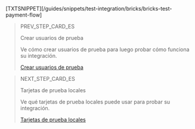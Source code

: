 [TXTSNIPPET][/guides/snippets/test-integration/bricks/bricks-test-payment-flow] 

> PREV_STEP_CARD_ES
>
> Crear usuarios de prueba
>
> Ve cómo crear usuarios de prueba para luego probar cómo funciona su integración.
>
> [Crear usuarios de prueba](/developers/es/docs/checkout-bricks/card-payment-brick/integration-test/create-test-users)

> NEXT_STEP_CARD_ES
>
> Tarjetas de prueba locales
>
> Ve qué tarjetas de prueba locales puede usar para probar su integración.
>
> [Tarjetas de prueba locales](/developers/es/docs/checkout-bricks/card-payment-brick/integration-test/test-cards)